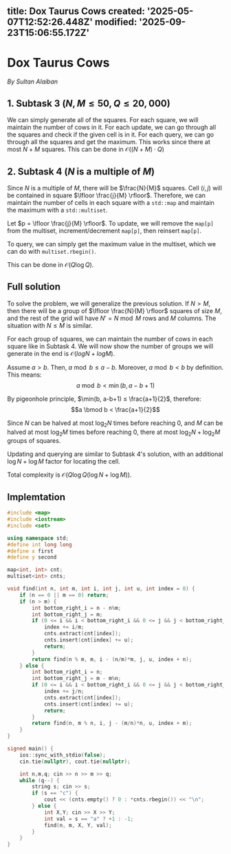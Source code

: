 title: Dox Taurus Cows
created: '2025-05-07T12:52:26.448Z'
modified: '2025-09-23T15:06:55.172Z'
---

# Dox Taurus Cows

*By Sultan Alaiban*

## 1. Subtask 3 ($N,M ≤ 50, Q ≤ 20,000$)

We can simply generate all of the squares. For each square, we will maintain the number of cows in it. For each update, we can go through all the squares and check if the given cell is in it. For each query, we can go through all the squares and get the maximum. This works since there at most $N + M$ squares. This can be done in $\mathcal{O}((N + M) \cdot Q)$

## 2. Subtask 4 ($N$ is a multiple of $M$)

Since $N$ is a multiple of $M$, there will be $\frac{N}{M}$ squares. Cell $(i,j)$ will be contained in square $\lfloor \frac{j}{M} \rfloor$. Therefore, we can maintain the number of cells in each square with a `std::map` and maintain the maximum with a `std::multiset`.

Let $p = \lfloor \frac{j}{M} \rfloor$. To update, we will remove the `map[p]` from the multiset, increment/decrement `map[p]`, then reinsert `map[p]`.

To query, we can simply get the maximum value in the multiset, which we can do with `multiset.rbegin()`.

This can be done in $\mathcal{O}(Q \log Q)$.

## Full solution

To solve the problem, we will generalize the previous solution. If $N > M$, then there will be a group of $\lfloor \frac{N}{M} \rfloor$ squares of size $M$, and the rest of the grid will have $N' = N \bmod M$ rows and $M$ columns. The situation with $N ≤ M$ is similar.

For each group of squares, we can maintain the number of cows in each square like in Subtask 4. We will now show the number of groups we will generate in the end is $\mathcal{O}(log N + log M)$.

Assume $a > b$. Then, $a \bmod b ≤ a - b$. Moreover, $a \bmod b < b$ by definition. This means: $$a \bmod b < \min(b, a - b + 1)$$

By pigeonhole principle, $\min(b, a-b+1) ≤ \frac{a+1}{2}$, therefore: $$a \bmod b < \frac{a+1}{2}$$

Since $N$ can be halved at most $\log_2{N}$ times before reaching $0$, and $M$ can be halved at most $\log_2{M}$ times before reaching $0$, there at most $\log_2{N} + \log_2{M}$ groups of squares.

Updating and querying are similar to Subtask 4's solution, with an additional $\log N + \log M$ factor for locating the cell.

Total complexity is $\mathcal{O}(Q \log Q (\log N + \log M))$.

## Implemtation

```cpp
#include <map>
#include <iostream>
#include <set>

using namespace std;
#define int long long
#define x first
#define y second

map<int, int> cnt;
multiset<int> cnts;

void find(int n, int m, int i, int j, int u, int index = 0) {
    if (n == 0 || m == 0) return;
    if (n > m) {
        int bottom_right_i = n - n%m;
        int bottom_right_j = m;
        if (0 <= i && i < bottom_right_i && 0 <= j && j < bottom_right_j) {
            index += i/m;
            cnts.extract(cnt[index]);
            cnts.insert(cnt[index] += u);
            return;
        }
        return find(n % m, m, i - (n/m)*m, j, u, index + n);
    } else {
        int bottom_right_i = n;
        int bottom_right_j = m - m%n;
        if (0 <= i && i < bottom_right_i && 0 <= j && j < bottom_right_j) {
            index += j/n;
            cnts.extract(cnt[index]);
            cnts.insert(cnt[index] += u);
            return;
        }
        return find(n, m % n, i, j - (m/n)*n, u, index + m);
    }
}

signed main() {
    ios::sync_with_stdio(false);
    cin.tie(nullptr), cout.tie(nullptr);

    int n,m,q; cin >> n >> m >> q;
    while (q--) {
        string s; cin >> s;
        if (s == "c") {
            cout << (cnts.empty() ? 0 : *cnts.rbegin()) << "\n";
        } else {
            int X,Y; cin >> X >> Y;
            int val = s == "a" ? +1 : -1;
            find(n, m, X, Y, val);
        }
    }
}
```